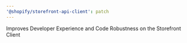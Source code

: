 ```yaml
---
'@shopify/storefront-api-client': patch
---
```


Improves Developer Experience and Code Robustness on the Storefront Client
